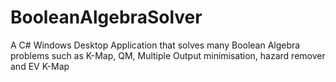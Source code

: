 # BooleanAlgebraSolver
A C# Windows Desktop Application that solves many Boolean Algebra problems such as K-Map, QM, Multiple Output minimisation, hazard remover and EV K-Map 
